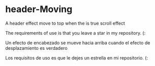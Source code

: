 # header-Moving
A header effect move to top when the is true scroll effect

The requirements of use is that you leave a star in my repository. (:

Un efecto de encabezado se mueve hacia arriba cuando el efecto de desplazamiento es verdadero

Los requisitos de uso es que le dejes un estrella en mi repositorio. (:
